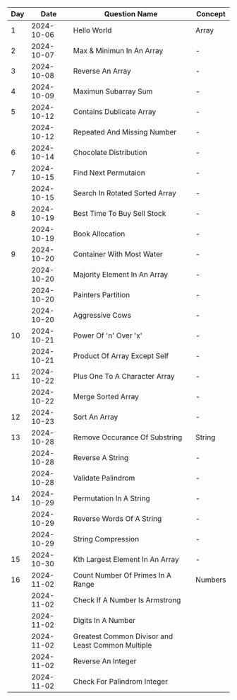 | Day | Date       | Question Name                                     | Concept |
| --- | ---------- | ------------------------------------------------- | ------- |
| 1   | 2024-10-06 | Hello World                                       | Array   |
| 2   | 2024-10-07 | Max & Minimun In An Array                         | -       |
| 3   | 2024-10-08 | Reverse An Array                                  | -       |
| 4   | 2024-10-09 | Maximun Subarray Sum                              | -       |
| 5   | 2024-10-12 | Contains Dublicate Array                          | -       |
|     | 2024-10-12 | Repeated And Missing Number                       | -       |
| 6   | 2024-10-14 | Chocolate Distribution                            | -       |
| 7   | 2024-10-15 | Find Next Permutaion                              | -       |
|     | 2024-10-15 | Search In Rotated Sorted Array                    | -       |
| 8   | 2024-10-19 | Best Time To Buy Sell Stock                       | -       |
|     | 2024-10-19 | Book Allocation                                   | -       |
| 9   | 2024-10-20 | Container With Most Water                         | -       |
|     | 2024-10-20 | Majority Element In An Array                      | -       |
|     | 2024-10-20 | Painters Partition                                | -       |
|     | 2024-10-20 | Aggressive Cows                                   | -       |
| 10  | 2024-10-21 | Power Of 'n' Over 'x'                             | -       |
|     | 2024-10-21 | Product Of Array Except Self                      | -       |
| 11  | 2024-10-22 | Plus One To A Character Array                     | -       |
|     | 2024-10-22 | Merge Sorted Array                                | -       |
| 12  | 2024-10-23 | Sort An Array                                     | -       |
| 13  | 2024-10-28 | Remove Occurance Of Substring                     | String  |
|     | 2024-10-28 | Reverse A String                                  | -       |
|     | 2024-10-28 | Validate Palindrom                                | -       |
| 14  | 2024-10-29 | Permutation In A String                           | -       |
|     | 2024-10-29 | Reverse Words Of A String                         | -       |
|     | 2024-10-29 | String Compression                                | -       |
| 15  | 2024-10-30 | Kth Largest Element In An Array                   | -       |
| 16  | 2024-11-02 | Count Number Of Primes In A Range                 | Numbers |
|     | 2024-11-02 | Check If A Number Is Armstrong                    |         |
|     | 2024-11-02 | Digits In A Number                                |         |
|     | 2024-11-02 | Greatest Common Divisor and Least Common Multiple |         |
|     | 2024-11-02 | Reverse An Integer                                |         |
|     | 2024-11-02 | Check For Palindrom Integer                       |         |
